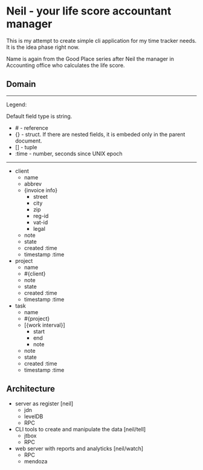 # Neil - your life score accountant manager

This is my attempt to create simple cli application for my time tracker needs.
It is the idea phase right now.

Name is again from the Good Place series after Neil the manager in Accounting
office who calculates the life score.

## Domain

---
Legend:

Default field type is string.
- \# - reference
- {} - struct. If there are nested fields, it is embeded only in the parent document.
- [] - tuple
- :time - number, seconds since UNIX epoch

---

- client
  - name
  - abbrev
  - {invoice info}
    - street
    - city
    - zip
    - reg-id
    - vat-id
    - legal
  - note
  - state
  - created :time
  - timestamp :time
- project
  - name
  - #{client}
  - note
  - state
  - created :time
  - timestamp :time
- task
  - name
  - #{project}
  - [{work interval}]
    - start
    - end
    - note
  - note
  - state
  - created :time
  - timestamp :time

## Architecture

- server as register [neil]
  - jdn
  - levelDB
  - RPC
- CLI tools to create and manipulate the data [neil/tell]
  - jtbox
  - RPC
- web server with reports and analyticks [neil/watch]
  - RPC
  - mendoza

